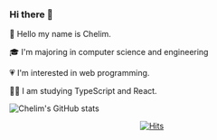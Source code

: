 ### Hi there 👋

🌱 Hello my name is Chelim. 

🎓 I'm majoring in computer science and engineering

💗 I'm interested in web programming.

👩‍💻 I am studying TypeScript and React.



![Chelim's GitHub stats](https://github-readme-stats.vercel.app/api?username=leecr1215&&show_icons=true&hide=["issues"])



<div align=center>
	
  [![Hits](https://hits.seeyoufarm.com/api/count/incr/badge.svg?url=https://github.com/leecr1215)](https://hits.seeyoufarm.com) 
	
 </div>

<!--
**leecr1215/leecr1215** is a ✨ _special_ ✨ repository because its `README.md` (this file) appears on your GitHub profile.

Here are some ideas to get you started:

- 🔭 I’m currently working on ...
- 🌱 I’m currently learning ...
- 👯 I’m looking to collaborate on ...
- 🤔 I’m looking for help with ...
- 💬 Ask me about ...
- 📫 How to reach me: ...
- 😄 Pronouns: ...
- ⚡ Fun fact: ...
-->
